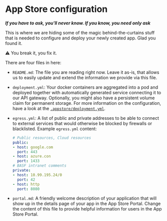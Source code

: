 # App Store configuration

**_If you have to ask, you'll never know. If you know, you need only ask_**

This is where we are hiding some of the magic behind-the-curtains stuff that is needed to configure and deploy your newly created app. Glad you found it.

:warning: You break it, you fix it.

There are four files in here:

* `README.md`: The file you are reading right now. Leave it as-is, that allows us to easily update and extend the information we provide via this file.

* `deployment.yml`: Your docker containers are aggregated into a pod and deployed together with automatically generated service connecting it to our API gateway. Optionally, you might also have a persistent volume claim for permanent storage. For more information on the configuration, have a look at the [`.appstore/deployment.yml`](.appstore/deployment.yml).

* `egress.yml`: A list of public and private addresses to be able to connect to external services that would otherwise be blocked by firewalls or blacklisted.
  Example `egress.yml` content:

   ```yml
   # Public resources, Cloud resources
   public:
   - host: google.com
     port: 443
   - host: azure.con
     port: 1433
   # BASF intranet comments
   private:
   - host: 10.99.195.24/0
     port: 42
   - host: http
     port: 8080
   ```

* `portal.md`: A friendly welcome description of your application that will show up in the details page of your app in the App Store Portal. Change the content of this file to provide helpful information for users in the App Store Portal.



